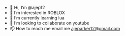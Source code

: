 - 👋 Hi, I’m @ajep12
- 👀 I’m interested in ROBLOX
- 🌱 I’m currently learning lua
- 💞️ I’m looking to collaborate on youtube
- 📫 How to reach me email me ajeparker12@gmail.com

<!---
ajep12/ajep12 is a ✨ special ✨ repository because its `README.md` (this file) appears on your GitHub profile.
You can click the Preview link to take a look at your changes.
--->
